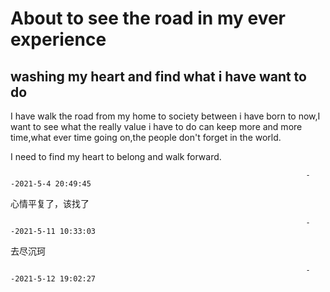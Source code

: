 # About to see the road in my ever experience

## washing my heart and find what i have want to do

I have walk the road from my home to society between i have born to now,I want to see what the really value i have to do can
keep more and more time,what ever time going on,the people don't forget in the world.

I need to find my heart to belong and walk forward.
                                                                      
                                                                      --2021-5-4 20:49:45
心情平复了，该找了

                                                                      --2021-5-11 10:33:03
去尽沉珂

                                                                      --2021-5-12 19:02:27
